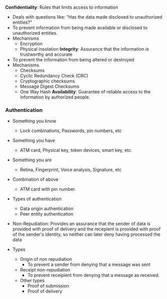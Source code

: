 **Confidentiality**: Rules that limits access to information
- Deals with questions like: "Has the data made disclosed to unauthorized entities?"
- To prevent information from being made available or disclosed to unauthorized entities.
- Mechanisms
	- Encryption
	- Physical insolation
**Integrity**: Assurance that the information is trustworthy and accurate
- To prevent the information from being altered or destroyed
- Mechanisms
	- Checksums
	- Cyclic Redundancy Check (CRC)
	- Cryptographic checksums
	- Message Digest Checksums
	- One Way Hash
**Availability**: Guarantee of reliable access to the information by authorized people.

### Authentication
- Something you know
	- Lock combinations, Passwords, pin numbers, etc
- Something you have
	- ATM card, Physical key, token devices, smart key, etc
- Something you are
	- Retina, Fingerprint, Voice analysis, Signature, etc
- Combination of above
	- ATM card with pin number.

- Types of authentication
	- Data origin authentication
	- Peer entity authentication

- Non-Repudiation: Provides an assurance that the sender of data is provided with proof of delivery and the recepient is provided with proof of the sender's identity, so neither can later deny having processed the data
- Types
	- Origin of non repudiation
		- To prevent a sender from denying that a message was sent
	- Receipt non-repudiation
		- To prevent receipient from denying that a message as received.
	- Other types
		- Proof of submission
		- Proof of delivery

